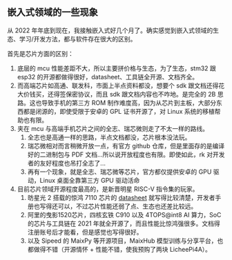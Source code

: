 ## 嵌入式领域的一些现象

从 2022 年年底到现在，我接触嵌入式好几个月了。确实感觉到嵌入式领域的生态、学习/开发方法，都与软件存在很大的区别。

首先是芯片方面的区别：

1. 底层的 mcu 性能差距不大，所以主要拼价格与生态，为了生态，stm32 跟 esp32 的开源都做得很好，datasheet、工具链全开源、文档齐全。
2. 而高端芯片如高通、联发科，市面上半点资料都没，想要个 sdk 跟文档还得花大价钱买，还得签保密协议，而且 sdk 跟文档内容也不咋地。是完全的 2B 思路。这也导致手机的第三方 ROM 制作难度高，因为从芯片到主板，大部分东西都是闭源的，即使受限于安卓的 GPL 证书开源了，对 Linux 系统的移植帮助也有限。
3. 夹在 mcu 与高端手机芯片之间的全志、瑞芯微则走了不太一样的路线。
   1. 全志也是高通一样的思路，半点文档都没，芯片根本没法玩。
   2. 瑞芯微相对而言稍微开放一点，有官方 github 仓库，但是里面存的是编译好的二进制包与 PDF 文档...所以说开放程度也有限。即使如此，rk 对开发者的友好程度也吊打全志了...
   3. 再有一个现象，就是全志、瑞芯微等芯片，官方都仅提供安卓的 GPU 驱动，Linux 桌面全靠第三方 GPU 驱动活命
4. 目前芯片领域开源程度最高的，是新晋明星 RISC-V 指令集的玩家。
   1. 昉星光 2 搭载的惊鸿 7110 芯片的 [datasheet](https://doc-en.rvspace.org/JH7110/Datasheet/JH7110_DS/introduction.html) 就写得比较清楚，开发者手册也写得还可以，不过芯片性能还弱了点、生态也还差比较远。
   2. 阿里的曳影1520芯片，四核玄铁 C910 以及 4TOPS@int8 AI 算力，SoC 的芯片与工具链在 2021 年就全开源了，而且性能比惊鸿强很多。文档得注册账号后才能看，但是感觉也写得很好。
   3. 以及 Sipeed 的 MaixPy 等开源项目，MaixHub 模型训练与分享平台，也都做得不错（开源情怀 + 性能不错，使我预购了两块 LicheePi4A）。



